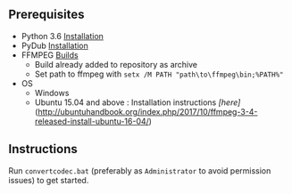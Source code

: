 ## Prerequisites

* Python 3.6 [Installation](https://www.python.org/downloads)
* PyDub [Installation](https://github.com/jiaaro/pydub#installation)
* FFMPEG [Builds](https://ffmpeg.zeranoe.com/builds/)
    * Build already added to repository as archive
    * Set path to ffmpeg with `setx /M PATH "path\to\ffmpeg\bin;%PATH%"`
* OS
   * Windows
   * Ubuntu 15.04 and above : Installation instructions *[here]*(http://ubuntuhandbook.org/index.php/2017/10/ffmpeg-3-4-released-install-ubuntu-16-04/)

## Instructions

Run `convertcodec.bat` (preferably as `Administrator` to avoid permission issues) to get started.
